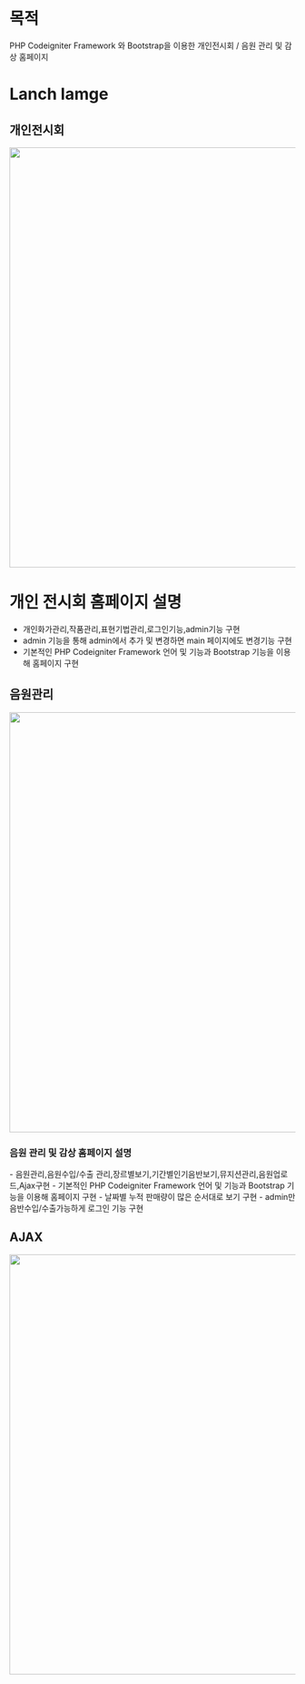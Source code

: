 # 목적
PHP Codeigniter Framework 와 Bootstrap을 이용한 개인전시회 / 음원 관리 및 감상 홈페이지

<h1> Lanch Iamge </h1>
<h2> 개인전시회 </h2>
<img src="https://github.com/HyeonHoo/PHP_Framework/assets/69030306/7c9b6278-b347-427e-a648-83640755c085" width="1024" height="740">

# 개인 전시회 홈페이지 설명
- 개인화가관리,작품관리,표현기법관리,로그인기능,admin기능 구현
- admin 기능을 통해 admin에서 추가 및 변경하면 main 페이지에도 변경기능 구현
- 기본적인 PHP Codeigniter Framework 언어 및 기능과 Bootstrap 기능을 이용해 홈페이지 구현


<h2> 음원관리 </h2>
<img src="https://github.com/HyeonHoo/PHP_Framework/assets/69030306/b28a9fa7-6f3a-4793-8dfe-c0b0026c8654)" width="1024" height="740">

<h3>음원 관리 및 감상 홈페이지 설명</h3> 
- 음원관리,음원수입/수출 관리,장르별보기,기간별인기음반보기,뮤지션관리,음원업로드,Ajax구현
- 기본적인 PHP Codeigniter Framework 언어 및 기능과 Bootstrap 기능을 이용해 홈페이지 구현
- 날짜별 누적 판매량이 많은 순서대로 보기 구현
- admin만 음반수입/수출가능하게 로그인 기능 구현

<h2> AJAX </h2>
<img src="https://github.com/HyeonHoo/PHP_Framework/assets/69030306/c075271c-022a-44ec-891f-871b44b37c2b" width="1024" height="740">








